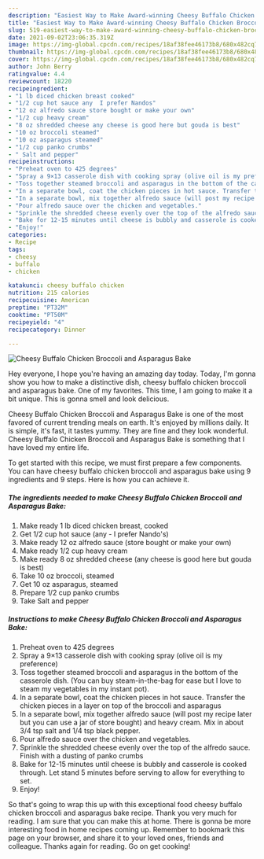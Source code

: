 ```yaml
---
description: "Easiest Way to Make Award-winning Cheesy Buffalo Chicken Broccoli and Asparagus Bake"
title: "Easiest Way to Make Award-winning Cheesy Buffalo Chicken Broccoli and Asparagus Bake"
slug: 519-easiest-way-to-make-award-winning-cheesy-buffalo-chicken-broccoli-and-asparagus-bake
date: 2021-09-02T23:06:35.319Z
image: https://img-global.cpcdn.com/recipes/18af38fee46173b8/680x482cq70/cheesy-buffalo-chicken-broccoli-and-asparagus-bake-recipe-main-photo.jpg
thumbnail: https://img-global.cpcdn.com/recipes/18af38fee46173b8/680x482cq70/cheesy-buffalo-chicken-broccoli-and-asparagus-bake-recipe-main-photo.jpg
cover: https://img-global.cpcdn.com/recipes/18af38fee46173b8/680x482cq70/cheesy-buffalo-chicken-broccoli-and-asparagus-bake-recipe-main-photo.jpg
author: John Berry
ratingvalue: 4.4
reviewcount: 18220
recipeingredient:
- "1 lb diced chicken breast cooked"
- "1/2 cup hot sauce any  I prefer Nandos"
- "12 oz alfredo sauce store bought or make your own"
- "1/2 cup heavy cream"
- "8 oz shredded cheese any cheese is good here but gouda is best"
- "10 oz broccoli steamed"
- "10 oz asparagus steamed"
- "1/2 cup panko crumbs"
- " Salt and pepper"
recipeinstructions:
- "Preheat oven to 425 degrees"
- "Spray a 9×13 casserole dish with cooking spray (olive oil is my preference)"
- "Toss together steamed broccoli and asparagus in the bottom of the casserole dish. (You can buy steam-in-the-bag for ease but I love to steam my vegetables in my instant pot)."
- "In a separate bowl, coat the chicken pieces in hot sauce. Transfer the chicken pieces in a layer on top of the broccoli and asparagus"
- "In a separate bowl, mix together alfredo sauce (will post my recipe later but you can use a jar of store bought) and heavy cream. Mix in about 3/4 tsp salt and 1/4 tsp black pepper."
- "Pour alfredo sauce over the chicken and vegetables."
- "Sprinkle the shredded cheese evenly over the top of the alfredo sauce. Finish with a dusting of panko crumbs"
- "Bake for 12-15 minutes until cheese is bubbly and casserole is cooked through. Let stand 5 minutes before serving to allow for everything to set."
- "Enjoy!"
categories:
- Recipe
tags:
- cheesy
- buffalo
- chicken

katakunci: cheesy buffalo chicken 
nutrition: 215 calories
recipecuisine: American
preptime: "PT32M"
cooktime: "PT50M"
recipeyield: "4"
recipecategory: Dinner

---
```



![Cheesy Buffalo Chicken Broccoli and Asparagus Bake](https://img-global.cpcdn.com/recipes/18af38fee46173b8/680x482cq70/cheesy-buffalo-chicken-broccoli-and-asparagus-bake-recipe-main-photo.jpg)

Hey everyone, I hope you're having an amazing day today. Today, I'm gonna show you how to make a distinctive dish, cheesy buffalo chicken broccoli and asparagus bake. One of my favorites. This time, I am going to make it a bit unique. This is gonna smell and look delicious.



Cheesy Buffalo Chicken Broccoli and Asparagus Bake is one of the most favored of current trending meals on earth. It's enjoyed by millions daily. It is simple, it's fast, it tastes yummy. They are fine and they look wonderful. Cheesy Buffalo Chicken Broccoli and Asparagus Bake is something that I have loved my entire life.


To get started with this recipe, we must first prepare a few components. You can have cheesy buffalo chicken broccoli and asparagus bake using 9 ingredients and 9 steps. Here is how you can achieve it.

<!--inarticleads1-->

##### The ingredients needed to make Cheesy Buffalo Chicken Broccoli and Asparagus Bake:

1. Make ready 1 lb diced chicken breast, cooked
1. Get 1/2 cup hot sauce (any - I prefer Nando&#39;s)
1. Make ready 12 oz alfredo sauce (store bought or make your own)
1. Make ready 1/2 cup heavy cream
1. Make ready 8 oz shredded cheese (any cheese is good here but gouda is best)
1. Take 10 oz broccoli, steamed
1. Get 10 oz asparagus, steamed
1. Prepare 1/2 cup panko crumbs
1. Take  Salt and pepper




<!--inarticleads2-->

##### Instructions to make Cheesy Buffalo Chicken Broccoli and Asparagus Bake:

1. Preheat oven to 425 degrees
1. Spray a 9×13 casserole dish with cooking spray (olive oil is my preference)
1. Toss together steamed broccoli and asparagus in the bottom of the casserole dish. (You can buy steam-in-the-bag for ease but I love to steam my vegetables in my instant pot).
1. In a separate bowl, coat the chicken pieces in hot sauce. Transfer the chicken pieces in a layer on top of the broccoli and asparagus
1. In a separate bowl, mix together alfredo sauce (will post my recipe later but you can use a jar of store bought) and heavy cream. Mix in about 3/4 tsp salt and 1/4 tsp black pepper.
1. Pour alfredo sauce over the chicken and vegetables.
1. Sprinkle the shredded cheese evenly over the top of the alfredo sauce. Finish with a dusting of panko crumbs
1. Bake for 12-15 minutes until cheese is bubbly and casserole is cooked through. Let stand 5 minutes before serving to allow for everything to set.
1. Enjoy!




So that's going to wrap this up with this exceptional food cheesy buffalo chicken broccoli and asparagus bake recipe. Thank you very much for reading. I am sure that you can make this at home. There is gonna be more interesting food in home recipes coming up. Remember to bookmark this page on your browser, and share it to your loved ones, friends and colleague. Thanks again for reading. Go on get cooking!
